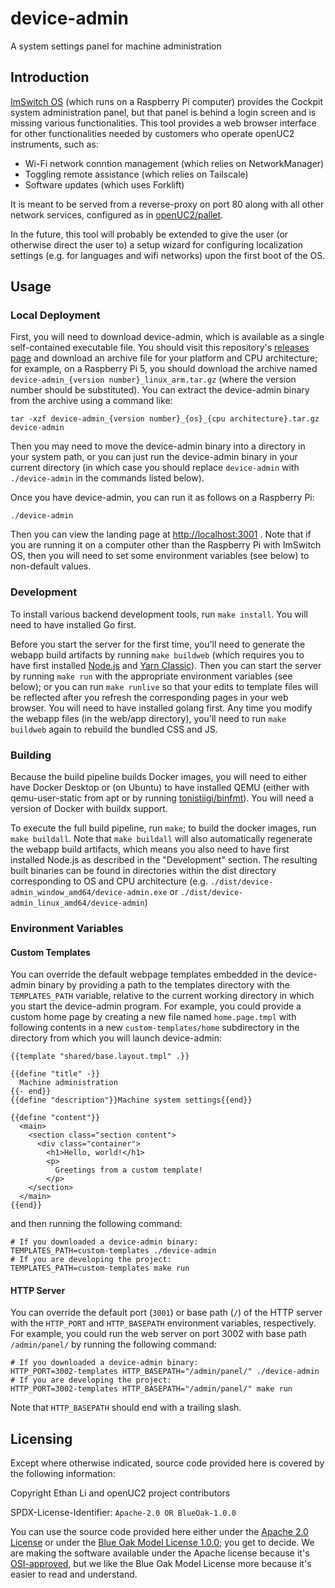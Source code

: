 # device-admin
A system settings panel for machine administration

## Introduction

[ImSwitch OS](https://github.com/openuc2/imswitch-os) (which runs on a Raspberry Pi computer)
provides the Cockpit system administration panel, but that panel is behind a login screen and is
missing various functionalities. This tool provides a web browser interface for other
functionalities needed by customers who operate openUC2 instruments, such as:

- Wi-Fi network conntion management (which relies on NetworkManager)
- Toggling remote assistance (which relies on Tailscale)
- Software updates (which uses Forklift)

It is meant to be served from a reverse-proxy on port 80 along with all other network
services, configured as in [openUC2/pallet](https://github.com/openUC2/pallet).

In the future, this tool will probably be extended to give the user (or otherwise direct the user to) a
setup wizard for configuring localization settings (e.g. for languages and wifi networks) upon the
first boot of the OS.

## Usage

### Local Deployment

First, you will need to download device-admin, which is available as a single self-contained
executable file. You should visit this repository's
[releases page](https://github.com/openUC2/device-admin/releases/latest) and download an archive
file for your platform and CPU architecture; for example, on a Raspberry Pi 5, you should download
the archive named `device-admin_{version number}_linux_arm.tar.gz` (where the version number should
be substituted). You can extract the device-admin binary from the archive using a command like:
```
tar -xzf device-admin_{version number}_{os}_{cpu architecture}.tar.gz device-admin
```

Then you may need to move the device-admin binary into a directory in your system path, or you can just run the device-admin binary in your current directory (in which case you should replace `device-admin` with `./device-admin` in the commands listed below).

Once you have device-admin, you can run it as follows on a Raspberry Pi:
```
./device-admin
```

Then you can view the landing page at <http://localhost:3001> . Note that if you are running it on a
computer other than the Raspberry Pi with ImSwitch OS, then you will need to set some environment
variables (see below) to non-default values.

### Development

To install various backend development tools, run `make install`. You will need to have installed Go first.

Before you start the server for the first time, you'll need to generate the webapp build artifacts by running `make buildweb` (which requires you to have first installed [Node.js](https://nodejs.org/en/) and [Yarn Classic](https://classic.yarnpkg.com/lang/en/)). Then you can start the server by running `make run` with the appropriate environment variables (see below); or you can run `make runlive` so that your edits to template files will be reflected after you refresh the corresponding pages in your web browser. You will need to have installed golang first. Any time you modify the webapp files (in the web/app directory), you'll need to run `make buildweb` again to rebuild the bundled CSS and JS.

### Building

Because the build pipeline builds Docker images, you will need to either have Docker Desktop or (on Ubuntu) to have installed QEMU (either with qemu-user-static from apt or by running [tonistiigi/binfmt](https://hub.docker.com/r/tonistiigi/binfmt)). You will need a version of Docker with buildx support.

To execute the full build pipeline, run `make`; to build the docker images, run `make buildall`. Note that `make buildall` will also automatically regenerate the webapp build artifacts, which means you also need to have first installed Node.js as described in the "Development" section. The resulting built binaries can be found in directories within the dist directory corresponding to OS and CPU architecture (e.g. `./dist/device-admin_window_amd64/device-admin.exe` or `./dist/device-admin_linux_amd64/device-admin`)

### Environment Variables

#### Custom Templates

You can override the default webpage templates embedded in the device-admin binary by providing a path to the templates directory with the `TEMPLATES_PATH` variable, relative to the current working directory in which you start the device-admin program. For example, you could provide a custom home page by creating a new file named `home.page.tmpl` with following contents in a new `custom-templates/home` subdirectory in the directory from which you will launch device-admin:
```
{{template "shared/base.layout.tmpl" .}}

{{define "title" -}}
  Machine administration
{{- end}}
{{define "description"}}Machine system settings{{end}}

{{define "content"}}
  <main>
    <section class="section content">
      <div class="container">
        <h1>Hello, world!</h1>
        <p>
          Greetings from a custom template!
        </p>
    </section>
  </main>
{{end}}
```

and then running the following command:
```
# If you downloaded a device-admin binary:
TEMPLATES_PATH=custom-templates ./device-admin
# If you are developing the project:
TEMPLATES_PATH=custom-templates make run
```

#### HTTP Server

You can override the default port (`3001`) or base path (`/`) of the HTTP server with the `HTTP_PORT` and `HTTP_BASEPATH` environment variables, respectively. For example, you could run the web server on port 3002 with base path `/admin/panel/` by running the following command:
```
# If you downloaded a device-admin binary:
HTTP_PORT=3002-templates HTTP_BASEPATH="/admin/panel/" ./device-admin
# If you are developing the project:
HTTP_PORT=3002-templates HTTP_BASEPATH="/admin/panel/" make run
```
Note that `HTTP_BASEPATH` should end with a trailing slash.

## Licensing

Except where otherwise indicated, source code provided here is covered by the following information:

Copyright Ethan Li and openUC2 project contributors

SPDX-License-Identifier: `Apache-2.0 OR BlueOak-1.0.0`

You can use the source code provided here either under the [Apache 2.0 License](https://www.apache.org/licenses/LICENSE-2.0) or under the [Blue Oak Model License 1.0.0](https://blueoakcouncil.org/license/1.0.0); you get to decide. We are making the software available under the Apache license because it's [OSI-approved](https://writing.kemitchell.com/2019/05/05/Rely-on-OSI.html), but we like the Blue Oak Model License more because it's easier to read and understand.
